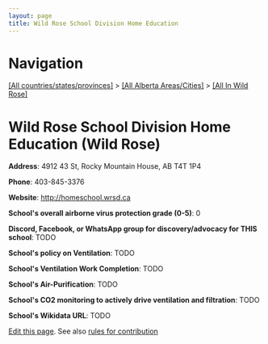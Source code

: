 ```yaml
---
layout: page
title: Wild Rose School Division Home Education
---
```

# Navigation

[[All countries/states/provinces]](../../..) > [[All Alberta Areas/Cities]](../..) > [[All In Wild Rose]](..)

# Wild Rose School Division Home Education (Wild Rose)

**Address**: 4912 43 St, Rocky Mountain House, AB T4T 1P4

**Phone**: 403-845-3376

**Website**: <http://homeschool.wrsd.ca>

**School's overall airborne virus protection grade (0-5)**: 0

**Discord, Facebook, or WhatsApp group for discovery/advocacy for THIS school**: TODO

**School's policy on Ventilation**: TODO

**School's Ventilation Work Completion**: TODO

**School's Air-Purification**: TODO

**School's CO2 monitoring to actively drive ventilation and filtration**: TODO

**School's Wikidata URL**: TODO


[Edit this page](https://github.com/ventilate-schools/AB/edit/main/./Wild_Rose/Wild_Rose_School_Division_Home_Education.md). See also [rules for contribution](../../../contribution-rules/)